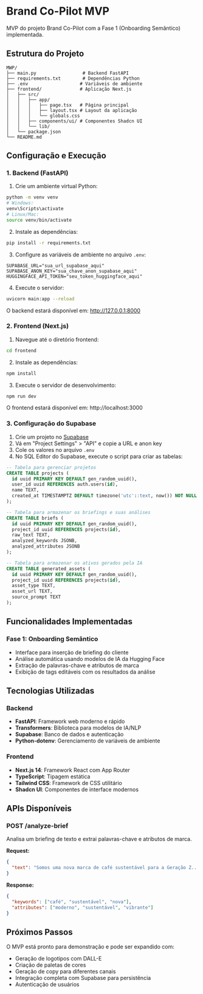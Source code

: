 # Brand Co-Pilot MVP

MVP do projeto Brand Co-Pilot com a Fase 1 (Onboarding Semântico) implementada.

## Estrutura do Projeto

```
MWP/
├── main.py                 # Backend FastAPI
├── requirements.txt        # Dependências Python
├── .env                   # Variáveis de ambiente
├── frontend/              # Aplicação Next.js
│   ├── src/
│   │   ├── app/
│   │   │   ├── page.tsx   # Página principal
│   │   │   ├── layout.tsx # Layout da aplicação
│   │   │   └── globals.css
│   │   ├── components/ui/ # Componentes Shadcn UI
│   │   └── lib/
│   └── package.json
└── README.md
```

## Configuração e Execução

### 1. Backend (FastAPI)

1. Crie um ambiente virtual Python:
```bash
python -m venv venv
# Windows:
venv\Scripts\activate
# Linux/Mac:
source venv/bin/activate
```

2. Instale as dependências:
```bash
pip install -r requirements.txt
```

3. Configure as variáveis de ambiente no arquivo `.env`:
```
SUPABASE_URL="sua_url_supabase_aqui"
SUPABASE_ANON_KEY="sua_chave_anon_supabase_aqui"
HUGGINGFACE_API_TOKEN="seu_token_huggingface_aqui"
```

4. Execute o servidor:
```bash
uvicorn main:app --reload
```

O backend estará disponível em: http://127.0.0.1:8000

### 2. Frontend (Next.js)

1. Navegue até o diretório frontend:
```bash
cd frontend
```

2. Instale as dependências:
```bash
npm install
```

3. Execute o servidor de desenvolvimento:
```bash
npm run dev
```

O frontend estará disponível em: http://localhost:3000

### 3. Configuração do Supabase

1. Crie um projeto no [Supabase](https://supabase.com)
2. Vá em "Project Settings" > "API" e copie a URL e anon key
3. Cole os valores no arquivo `.env`
4. No SQL Editor do Supabase, execute o script para criar as tabelas:

```sql
-- Tabela para gerenciar projetos
CREATE TABLE projects (
  id uuid PRIMARY KEY DEFAULT gen_random_uuid(),
  user_id uuid REFERENCES auth.users(id),
  name TEXT,
  created_at TIMESTAMPTZ DEFAULT timezone('utc'::text, now()) NOT NULL
);

-- Tabela para armazenar os briefings e suas análises
CREATE TABLE briefs (
  id uuid PRIMARY KEY DEFAULT gen_random_uuid(),
  project_id uuid REFERENCES projects(id),
  raw_text TEXT,
  analyzed_keywords JSONB,
  analyzed_attributes JSONB
);

-- Tabela para armazenar os ativos gerados pela IA
CREATE TABLE generated_assets (
  id uuid PRIMARY KEY DEFAULT gen_random_uuid(),
  project_id uuid REFERENCES projects(id),
  asset_type TEXT,
  asset_url TEXT,
  source_prompt TEXT
);
```

## Funcionalidades Implementadas

### Fase 1: Onboarding Semântico
- Interface para inserção de briefing do cliente
- Análise automática usando modelos de IA da Hugging Face
- Extração de palavras-chave e atributos de marca
- Exibição de tags editáveis com os resultados da análise

## Tecnologias Utilizadas

### Backend
- **FastAPI**: Framework web moderno e rápido
- **Transformers**: Biblioteca para modelos de IA/NLP
- **Supabase**: Banco de dados e autenticação
- **Python-dotenv**: Gerenciamento de variáveis de ambiente

### Frontend
- **Next.js 14**: Framework React com App Router
- **TypeScript**: Tipagem estática
- **Tailwind CSS**: Framework de CSS utilitário
- **Shadcn UI**: Componentes de interface modernos

## APIs Disponíveis

### POST /analyze-brief
Analisa um briefing de texto e extrai palavras-chave e atributos de marca.

**Request:**
```json
{
  "text": "Somos uma nova marca de café sustentável para a Geração Z..."
}
```

**Response:**
```json
{
  "keywords": ["café", "sustentável", "nova"],
  "attributes": ["moderno", "sustentável", "vibrante"]
}
```

## Próximos Passos

O MVP está pronto para demonstração e pode ser expandido com:
- Geração de logotipos com DALL-E
- Criação de paletas de cores
- Geração de copy para diferentes canais
- Integração completa com Supabase para persistência
- Autenticação de usuários